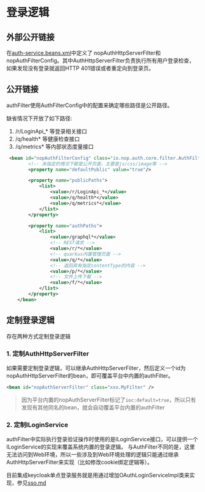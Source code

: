 # 登录逻辑

## 外部公开链接

在[auth-service.beans.xml](https://gitee.com/canonical-entropy/nop-entropy/blob/master/nop-auth/nop-auth-service/src/main/resources/_vfs/nop/auth/beans/auth-service.beans.xml)中定义了
nopAuthHttpServerFilter和nopAuthFilterConfig。其中AuthHttpServerFilter负责执行所有用户登录检查，如果发现没有登录就返回HTTP 401错误或者重定向到登录页。

## 公开链接
authFilter使用AuthFilterConfig中的配置来确定哪些路径是公开路径。

缺省情况下开放了如下路径:

1. /r/LoginApi_* 等登录相关接口
2. /q/health* 等健康检查接口
3. /q/metrics* 等内部状态度量接口

````xml
 <bean id="nopAuthFilterConfig" class="io.nop.auth.core.filter.AuthFilterConfig">
        <!-- 未指定的情况下都是公开页面，主要是js/css/image等 -->
        <property name="defaultPublic" value="true"/>

        <property name="publicPaths">
            <list>
                <value>/r/LoginApi_*</value>
                <value>/q/health*</value>
                <value>/q/metrics*</value>
            </list>
        </property>

        <property name="authPaths">
            <list>
                <value>/graphql*</value>
                <!-- REST请求 -->
                <value>/r/*</value>
                <!-- quarkus内置管理页面 -->
                <value>/q/*</value>
                <!-- 返回具有指定contentType的内容 -->
                <value>/p/*</value>
                <!-- 文件上传下载 -->
                <value>/f/*</value>
            </list>
        </property>
    </bean>
````

## 定制登录逻辑
存在两种方式定制登录逻辑

### 1. 定制AuthHttpServerFilter
如果需要定制登录逻辑，可以继承AuthHttpServerFilter，然后定义一个id为nopAuthHttpServerFilter的bean，即可覆盖平台中内置的authFilter。

````xml
<bean id="nopAuthServerFilter" class="xxx.MyFilter" />
````

> 因为平台内置的nopAuthServerFilter标记了`ioc:default=true`，所以只有发现有其他同名的bean，就会自动覆盖平台内置的authFilter

### 2. 定制ILoginService

authFilter中实际执行登录验证操作时使用的是ILoginService接口，可以提供一个ILoginService的实现来覆盖系统内置的登录逻辑。 
与AuthFilter不同的是，这里无法访问到Web环境，所以一些涉及到Web环境处理的逻辑只能通过继承AuthHttpServerFilter来实现（比如修改cookie绑定逻辑等）。

目前集成keycloak单点登录服务就是用通过增加OAuthLoginServiceImpl类来实现，参见[sso.md](sso.md)